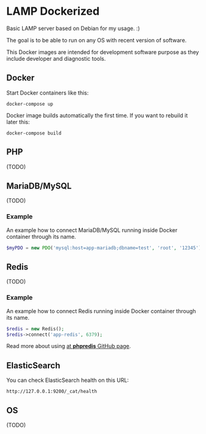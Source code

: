 # LAMP Dockerized
Basic LAMP server based on Debian for my usage. :)

The goal is to be able to run on any OS with recent version of software.

This Docker images are intended for development software purpose as they include developer and diagnostic tools.





## Docker
Start Docker containers like this:
```
docker-compose up
```

Docker image builds automatically the first time. If you want to rebuild it later this:
```
docker-compose build
```




## PHP
(TODO)




## MariaDB/MySQL
(TODO)

### Example
An example how to connect MariaDB/MySQL running inside Docker container through its name.
```php
$myPDO = new PDO('mysql:host=app-mariadb;dbname=test', 'root', '12345');
```





## Redis
(TODO)





### Example
An example how to connect Redis running inside Docker container through its name.

```php
$redis = new Redis();
$redis->connect('app-redis', 6379);
```

Read more about using [at **phpredis** GitHub page](https://github.com/phpredis/phpredis).





## ElasticSearch
You can check ElasticSearch health on this URL:
```
http://127.0.0.1:9200/_cat/health
```




## OS
(TODO)